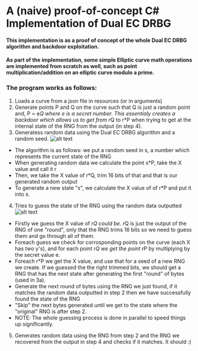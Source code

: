 # A (naive) proof-of-concept C# Implementation of Dual EC DRBG
#### This implementation is as a proof of concept of the whole Dual EC DRBG algorithm and backdoor exploitation.
#### As part of the implementation, some simple Elliptic curve math operations are implemented from scratch as well, such as point multiplication/addition on an elliptic curve modulo a prime.

### The program works as follows:
1) Loads a curve from a json file in resources (or in arguments)
2) Generate points P and Q on the curve such that Q is just a random point and, P = e*Q where e is a secret number. This essentialy creates a backdoor which allows us to get from r*Q to r*P when trying to get at the internal state of the RNG from the output (in step 4).
3) Generatess random data using the Dual EC DRBG algorithm and a random seed.
  ![alt text](https://i.imgur.com/ArrOz5d.png "RNG Algorithm Explanation (Hebrew)")
 
  * The algorithm is as follows: we put a random seed in s, a number which represents the current state of the RNG
  * When generating random data we calculate the point s*P, take the X value and call it r
  * Then, we take the X value of r*Q, trim 16 bits of that and that is our generated random output
  * To generate a new state "s", we calculate the X value of of r*P and put it into s.
  
4) Tries to guess the state of the RNG using the random data outputted
  ![alt text](https://i.imgur.com/jHqlEw6.png "RNG Algorithm Backdoor Explanation (Hebrew)")
  * Firstly we guess the X value of r*Q could be. r*Q is just the output of the RNG of one "round", only that the RNG trims 16 bits so we need to guess them and go through all of them.
  * Foreach guess we check for corrosponding points on the curve (each X has two y's), and for each point r*Q we get the point r*P by multiplying
by the secret value e.
  * Foreach r*P we get the X value, and use that for a seed of a new RNG we create. If we guessed the the right trimmed bits, we should get a RNG that
has the next state after generating the first "round" of bytes (used in 3a).
  * Generate the next round of bytes using the RNG we just found, if it matches the random data outputted in step 2 then we have successfully found the state of the RNG
  * "Skip" the next bytes generated until we get to the state where the "original" RNG is after step 2.
  * NOTE: The whole guessing process is done in parallel to speed things up significantly.
5) Generates random data using the RNG from step 2 and the RNG we recovered from the output in step 4 and checks if it matches. It should :)
